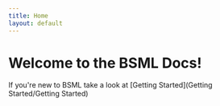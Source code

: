 ```yaml
---
title: Home
layout: default
---
```

# Welcome to the BSML Docs!
If you're new to BSML take a look at [Getting Started](Getting Started/Getting Started)